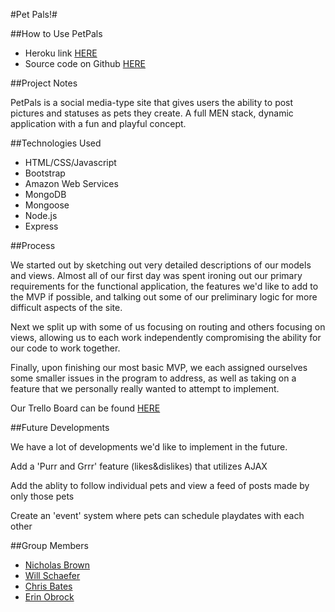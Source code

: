 #Pet Pals!#

##How to Use PetPals

- Heroku link [HERE](https://whispering-ravine-94817.herokuapp.com/)
- Source code on Github [HERE](https://github.com/nickthehustler/wdi6-generalassembly-project6-petpals)

##Project Notes

PetPals is a social media-type site that gives users the ability to post pictures and statuses as pets they create. A full MEN stack, dynamic application with a fun and playful concept.

##Technologies Used

- HTML/CSS/Javascript
- Bootstrap
- Amazon Web Services
- MongoDB
- Mongoose
- Node.js
- Express

##Process

We started out by sketching out very detailed descriptions of our models and views. Almost all of our first day was spent ironing out our primary requirements for the functional application, the features we'd like to add to the MVP if possible, and talking out some of our preliminary logic for more difficult aspects of the site.

Next we split up with some of us focusing on routing and others focusing on views, allowing us to each work independently compromising the ability for our code to work together.

Finally, upon finishing our most basic MVP, we each assigned ourselves some smaller issues in the program to address, as well as taking on a feature that we personally really wanted to attempt to implement. 

Our Trello Board can be found [HERE](https://trello.com/b/7YKUhSoL/petpals-project-3)

##Future Developments

We have a lot of developments we'd like to implement in the future. 

Add a 'Purr and Grrr' feature (likes&dislikes) that utilizes AJAX

Add the ablity to follow individual pets and view a feed of posts made by only those pets

Create an 'event' system where pets can schedule playdates with each other


##Group Members

- [Nicholas Brown](https://www.linkedin.com/in/nicholasgmbrown)
- [Will Schaefer](https://www.linkedin.com/in/wschaeferiii)
- [Chris Bates](https://www.linkedin.com/in/cbates2)
- [Erin Obrock](https://www.linkedin.com/in/erinobrock)



